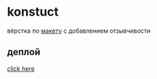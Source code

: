 # konstuct

вёрстка по [макету](https://www.figma.com/file/zR1XfguUZ5wWWOy6ah30Xq/konstruct-template?node-id=0%3A1) с добавлением отзывчивости

деплой
------
[click here](https://tetsugray.github.io/konstuct/)
